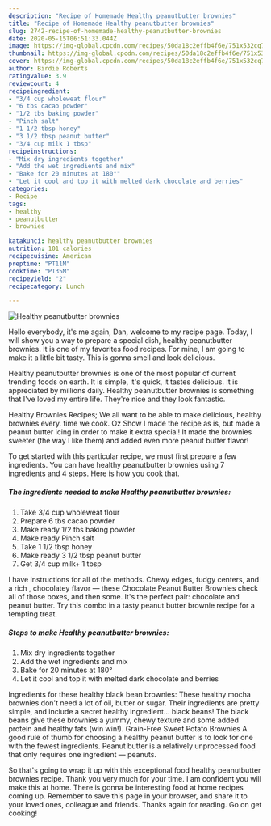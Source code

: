 ```yaml
---
description: "Recipe of Homemade Healthy peanutbutter brownies"
title: "Recipe of Homemade Healthy peanutbutter brownies"
slug: 2742-recipe-of-homemade-healthy-peanutbutter-brownies
date: 2020-05-15T06:51:33.044Z
image: https://img-global.cpcdn.com/recipes/50da18c2effb4f6e/751x532cq70/healthy-peanutbutter-brownies-recipe-main-photo.jpg
thumbnail: https://img-global.cpcdn.com/recipes/50da18c2effb4f6e/751x532cq70/healthy-peanutbutter-brownies-recipe-main-photo.jpg
cover: https://img-global.cpcdn.com/recipes/50da18c2effb4f6e/751x532cq70/healthy-peanutbutter-brownies-recipe-main-photo.jpg
author: Birdie Roberts
ratingvalue: 3.9
reviewcount: 4
recipeingredient:
- "3/4 cup wholeweat flour"
- "6 tbs cacao powder"
- "1/2 tbs baking powder"
- "Pinch salt"
- "1 1/2 tbsp honey"
- "3 1/2 tbsp peanut butter"
- "3/4 cup milk 1 tbsp"
recipeinstructions:
- "Mix dry ingredients together"
- "Add the wet ingredients and mix"
- "Bake for 20 minutes at 180°"
- "Let it cool and top it with melted dark chocolate and berries"
categories:
- Recipe
tags:
- healthy
- peanutbutter
- brownies

katakunci: healthy peanutbutter brownies 
nutrition: 101 calories
recipecuisine: American
preptime: "PT11M"
cooktime: "PT35M"
recipeyield: "2"
recipecategory: Lunch

---
```



![Healthy peanutbutter brownies](https://img-global.cpcdn.com/recipes/50da18c2effb4f6e/751x532cq70/healthy-peanutbutter-brownies-recipe-main-photo.jpg)

Hello everybody, it's me again, Dan, welcome to my recipe page. Today, I will show you a way to prepare a special dish, healthy peanutbutter brownies. It is one of my favorites food recipes. For mine, I am going to make it a little bit tasty. This is gonna smell and look delicious.

Healthy peanutbutter brownies is one of the most popular of current trending foods on earth. It is simple, it's quick, it tastes delicious. It is appreciated by millions daily. Healthy peanutbutter brownies is something that I've loved my entire life. They're nice and they look fantastic.

Healthy Brownies Recipes; We all want to be able to make delicious, healthy brownies every. time we cook. Oz Show I made the recipe as is, but made a peanut butter icing in order to make it extra special! It made the brownies sweeter (the way I like them) and added even more peanut butter flavor!


To get started with this particular recipe, we must first prepare a few ingredients. You can have healthy peanutbutter brownies using 7 ingredients and 4 steps. Here is how you cook that.

<!--inarticleads1-->

##### The ingredients needed to make Healthy peanutbutter brownies:

1. Take 3/4 cup wholeweat flour
1. Prepare 6 tbs cacao powder
1. Make ready 1/2 tbs baking powder
1. Make ready Pinch salt
1. Take 1 1/2 tbsp honey
1. Make ready 3 1/2 tbsp peanut butter
1. Get 3/4 cup milk+ 1 tbsp


I have instructions for all of the methods. Chewy edges, fudgy centers, and a rich , chocolatey flavor — these Chocolate Peanut Butter Brownies check all of those boxes, and then some. It&#39;s the perfect pair: chocolate and peanut butter. Try this combo in a tasty peanut butter brownie recipe for a tempting treat. 

<!--inarticleads2-->

##### Steps to make Healthy peanutbutter brownies:

1. Mix dry ingredients together
1. Add the wet ingredients and mix
1. Bake for 20 minutes at 180°
1. Let it cool and top it with melted dark chocolate and berries


Ingredients for these healthy black bean brownies: These healthy mocha brownies don&#39;t need a lot of oil, butter or sugar. Their ingredients are pretty simple, and include a secret healthy ingredient… black beans! The black beans give these brownies a yummy, chewy texture and some added protein and healthy fats (win win!). Grain-Free Sweet Potato Brownies A good rule of thumb for choosing a healthy peanut butter is to look for one with the fewest ingredients. Peanut butter is a relatively unprocessed food that only requires one ingredient — peanuts. 

So that's going to wrap it up with this exceptional food healthy peanutbutter brownies recipe. Thank you very much for your time. I am confident you will make this at home. There is gonna be interesting food at home recipes coming up. Remember to save this page in your browser, and share it to your loved ones, colleague and friends. Thanks again for reading. Go on get cooking!
